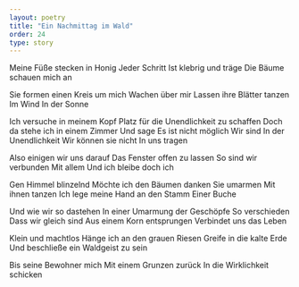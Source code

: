 ```yaml
---
layout: poetry
title: "Ein Nachmittag im Wald"
order: 24
type: story
---
```


Meine Füße stecken in Honig
Jeder Schritt
Ist klebrig und träge
Die Bäume schauen mich an

Sie formen einen Kreis um mich
Wachen über mir
Lassen ihre Blätter tanzen
Im Wind
In der Sonne

Ich versuche in meinem Kopf
Platz für die Unendlichkeit zu schaffen
Doch da stehe ich in einem Zimmer
Und sage
Es ist nicht möglich
Wir sind
In der Unendlichkeit
Wir können sie nicht
In uns tragen

Also einigen wir uns darauf
Das Fenster offen zu lassen
So sind wir verbunden
Mit allem
Und ich bleibe doch ich

Gen Himmel blinzelnd 
Möchte ich den Bäumen danken
Sie umarmen
Mit ihnen tanzen
Ich lege meine Hand an den Stamm
Einer Buche

Und wie wir so dastehen
In einer Umarmung der Geschöpfe
So verschieden
Dass wir gleich sind
Aus einem Korn entsprungen
Verbindet uns das Leben

Klein und machtlos
Hänge ich an den grauen Riesen
Greife in die kalte Erde
Und beschließe ein Waldgeist zu sein

Bis seine Bewohner mich
Mit einem Grunzen zurück
In die Wirklichkeit schicken

